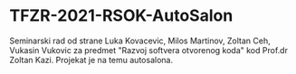 # TFZR-2021-RSOK-AutoSalon
Seminarski rad od strane Luka Kovacevic, Milos Martinov, Zoltan Ceh, Vukasin Vukovic za predmet "Razvoj softvera otvorenog koda" kod Prof.dr Zoltan Kazi.
Projekat je na temu autosalona.
